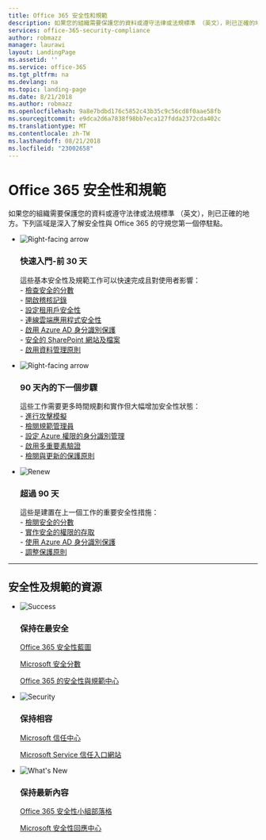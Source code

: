 ```yaml
---
title: Office 365 安全性和規範
description: 如果您的組織需要保護您的資料或遵守法律或法規標準 （英文），則已正確的地方。此處您可了解安全性與 Office 365 的守規
services: office-365-security-compliance
author: robmazz
manager: laurawi
layout: LandingPage
ms.assetid: ''
ms.service: office-365
ms.tgt_pltfrm: na
ms.devlang: na
ms.topic: landing-page
ms.date: 8/21/2018
ms.author: robmazz
ms.openlocfilehash: 9a8e7bdbd176c5852c43b35c9c56cd8f0aae58fb
ms.sourcegitcommit: e9dca2d6a7838f98bb7eca127fdda2372cda402c
ms.translationtype: MT
ms.contentlocale: zh-TW
ms.lasthandoff: 08/21/2018
ms.locfileid: "23002658"
---
```

# <a name="office-365-security-and-compliance"></a>Office 365 安全性和規範

如果您的組織需要保護您的資料或遵守法律或法規標準 （英文），則已正確的地方。下列區域是深入了解安全性與 Office 365 的守規您第一個停駐點。

<ul class="cardsF panelContent">
    <li>
        <div class="cardSize">
            <div class="cardPadding">
                <div class="card">
                    <div class="cardImageOuter">
                        <div class="cardImage">
                            <img src="https://docs.microsoft.com/office/media/icons/caret-right-blue.svg" alt="Right-facing arrow" />
                        </div>
                    </div>
                    <div class="cardText">
                        <h3>快速入門-前 30 天</h3>
                <p>這些基本安全性及規範工作可以快速完成且對使用者影響： <br> - <a href="https://securescore.office.com" target="_blank">檢查安全的分數</a> <br> - <a href="search-the-audit-log-in-security-and-compliance.md">開啟稽核記錄</a> <br> - <a href="tenant-wide-setup-for-increased-security.md">設定租用戶安全性</a> <br> - <a href="https://docs.microsoft.com/cloud-app-security/connect-office-365-to-microsoft-cloud-app-security">連線雲端應用程式安全性</a> <br> - <a href="https://docs.microsoft.com/azure/active-directory/active-directory-identityprotection-enable">啟用 Azure AD 身分識別保護</a> <br> - <a href="https://docs.microsoft.com/office365/enterprise/secure-sharepoint-online-sites-and-files">安全的 SharePoint 網站及檔案</a> <br> - <a href="configure-supervision-policies.md">啟用資料管理原則</a> </p>
                    </div>
                </div>
            </div>
        </div>
    </li>
    <li>
        <div class="cardSize">
            <div class="cardPadding">
                <div class="card">
                    <div class="cardImageOuter">
                        <div class="cardImage">
                            <img src="https://docs.microsoft.com/office/media/icons/caret-right-blue.svg" alt="Right-facing arrow" />
                        </div>
                    </div>
                    <div class="cardText">
                        <h3>90 天內的下一個步驟</h3>
                        <p>這些工作需要更多時間規劃和實作但大幅增加安全性狀態： <br> - <a href="attack-simulator.md">進行攻擊模擬</a> <br> - <a href="meet-data-protection-and-regulatory-reqs-using-microsoft-cloud.md">檢閱規範管理員</a> <br> - <a href="https://docs.microsoft.com/azure/active-directory/privileged-identity-management/pim-configure">設定 Azure 權限的身分識別管理</a> <br> - <a href="https://docs.microsoft.com/azure/active-directory/authentication/concept-mfa-howitworks">啟用多重要素驗證</a> <br> - <a href="protect-against-threats.md">檢閱與更新的保護原則</a> </p>
                    </div>
                </div>
            </div>
        </div>
    </li>
    <li>
        <div class="cardSize">
            <div class="cardPadding">
                <div class="card">
                    <div class="cardImageOuter">
                        <div class="cardImage">
                            <img src="https://docs.microsoft.com/office/media/icons/renew.svg" alt="Renew" />
                        </div>
                    </div>
                    <div class="cardText">
                        <h3>超過 90 天</h3>
                        <p>這些是建置在上一個工作的重要安全性措施：<br>
                        - <a href="https://securescore.office.com" target="_blank">檢閱安全的分數</a><br>
                        - <a href="https://docs.microsoft.com/windows-server/identity/securing-privileged-access/securing-privileged-access">實作安全的權限的存取</a><br>
                        - <a href="https://docs.microsoft.com/azure/active-directory/active-directory-identityprotection">使用 Azure AD 身分識別保護</a><br>
                        - <a href="protect-against-threats.md">調整保護原則</a><br></p>
                    </div>
                </div>
            </div>
        </div>
    </li>
</ul>

<hr>
<h2>安全性及規範的資源</h2>

<ul class="panelContent cardsF">
    <li>
        <div class="cardSize">
            <div class="cardPadding">
                <div class="card">
                    <div class="cardImageOuter">
                        <div class="cardImage">
                            <img src="https://docs.microsoft.com/office/media/icons/success-blue.svg" alt="Success" data-linktype="external">
                        </div>
                    </div>
                    <div class="cardText">
                        <h3>保持在最安全</h3>
                        <p><a href="security-roadmap.md">Office 365 安全性藍圖</a></p>
                        <p><a href="https://securescore.microsoft.com" target="_blank">Microsoft 安全分數</a></p>
                        <p><a href="https://protection.office.com" target="_blank">Office 365 的安全性與規範中心</a></p>
                    </div>
                </div>
            </div>
        </div>
    </li>
    <li>
        <div class="cardSize">
            <div class="cardPadding">
                <div class="card">
                    <div class="cardImageOuter">
                        <div class="cardImage">
                            <img src="https://docs.microsoft.com/office/media/icons/security-blue.svg" alt="Security" data-linktype="external">
                        </div>
                    </div>
                    <div class="cardText">
                        <h3>保持相容</h3>
                        <p><a href="https://www.microsoft.com/trustcenter" target="_blank">Microsoft 信任中心</a></p>
                        <p><a href="https://servicetrust.microsoft.com" target="_blank">Microsoft Service 信任入口網站</a></p>
                    </div>
                </div>
            </div>
        </div>
    </li>
    <li>
        <div class="cardSize">
            <div class="cardPadding">
                <div class="card">
                    <div class="cardImageOuter">
                        <div class="cardImage">
                            <img src="https://docs.microsoft.com/office/media/icons/whats-new-megaphone-blue.svg" alt="What's New" data-linktype="external">
                        </div>
                    </div>
                    <div class="cardText">
                        <h3>保持最新內容</h3>
                        <p><a href="https://blogs.technet.microsoft.com/office365security" target="_blank">Office 365 安全性小組部落格</a></p>
                        <p><a href="https://www.microsoft.com/msrc" target="_blank">Microsoft 安全性回應中心</a></p>
                    </div>
                </div>
            </div>
        </div>
    </li>
</ul>